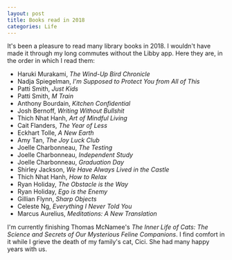 ```yaml
---
layout: post
title: Books read in 2018
categories: Life
---
```


It's been a pleasure to read many library books in 2018. I wouldn't have made it through my long commutes without the Libby app. Here they are, in the order in which I read them:

* Haruki Murakami, _The Wind-Up Bird Chronicle_
* Nadja Spiegelman, _I'm Supposed to Protect You from All of This_
* Patti Smith, _Just Kids_
* Patti Smith, _M Train_
* Anthony Bourdain, _Kitchen Confidential_
* Josh Bernoff, _Writing Without Bullshit_
* Thich Nhat Hanh, _Art of Mindful Living_
* Cait Flanders, _The Year of Less_
* Eckhart Tolle, _A New Earth_
* Amy Tan, _The Joy Luck Club_
* Joelle Charbonneau, _The Testing_
* Joelle Charbonneau, _Independent Study_
* Joelle Charbonneau, _Graduation Day_
* Shirley Jackson, _We Have Always Lived in the Castle_
* Thich Nhat Hanh, _How to Relax_
* Ryan Holiday, _The Obstacle is the Way_
* Ryan Holiday, _Ego is the Enemy_
* Gillian Flynn, _Sharp Objects_
* Celeste Ng, _Everything I Never Told You_
* Marcus Aurelius, _Meditations: A New Translation_

I'm currently finishing Thomas McNamee's _The Inner Life of Cats: The Science and Secrets of Our Mysterious Feline Companions_. I find comfort in it while I grieve the death of my family's cat, Cici. She had many happy years with us.
